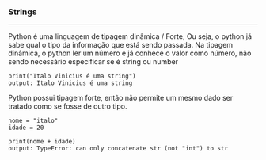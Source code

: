 ### Strings
****
Python é uma linguagem de tipagem dinâmica / Forte, Ou seja, o python já sabe qual o tipo da informação que está sendo passada.
Na tipagem dinâmica, o python ler um número e já conhece o valor como número, não sendo necessário especificar se é string ou number
```
print("Italo Vinicius é uma string")
output: Italo Vinicius é uma string
```

Python possui tipagem forte, então não permite um mesmo dado ser tratado como se fosse de outro tipo. 
```
nome = "italo"
idade = 20

print(nome + idade) 
output: TypeError: can only concatenate str (not "int") to str
```